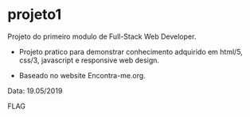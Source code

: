 # projeto1

Projeto do primeiro modulo de Full-Stack Web Developer.

 - Projeto pratico para demonstrar conhecimento adquirido em  html/5, css/3, javascript e responsive web design.
 
 - Baseado no website Encontra-me.org.
 
Data: 19.05/2019

FLAG
